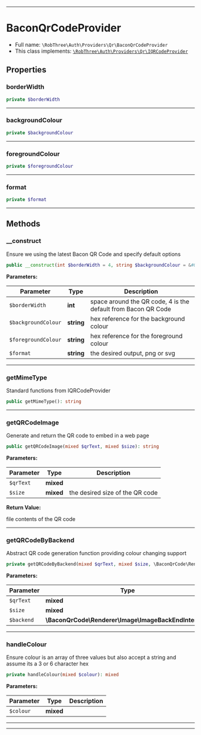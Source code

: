 ***

# BaconQrCodeProvider





* Full name: `\RobThree\Auth\Providers\Qr\BaconQrCodeProvider`
* This class implements:
[`\RobThree\Auth\Providers\Qr\IQRCodeProvider`](./IQRCodeProvider.md)



## Properties


### borderWidth



```php
private $borderWidth
```






***

### backgroundColour



```php
private $backgroundColour
```






***

### foregroundColour



```php
private $foregroundColour
```






***

### format



```php
private $format
```






***

## Methods


### __construct

Ensure we using the latest Bacon QR Code and specify default options

```php
public __construct(int $borderWidth = 4, string $backgroundColour = &#039;#ffffff&#039;, string $foregroundColour = &#039;#000000&#039;, string $format = &#039;png&#039;): mixed
```








**Parameters:**

| Parameter | Type | Description |
|-----------|------|-------------|
| `$borderWidth` | **int** | space around the QR code, 4 is the default from Bacon QR Code |
| `$backgroundColour` | **string** | hex reference for the background colour |
| `$foregroundColour` | **string** | hex reference for the foreground colour |
| `$format` | **string** | the desired output, png or svg |




***

### getMimeType

Standard functions from IQRCodeProvider

```php
public getMimeType(): string
```











***

### getQRCodeImage

Generate and return the QR code to embed in a web page

```php
public getQRCodeImage(mixed $qrText, mixed $size): string
```








**Parameters:**

| Parameter | Type | Description |
|-----------|------|-------------|
| `$qrText` | **mixed** |  |
| `$size` | **mixed** | the desired size of the QR code |


**Return Value:**

file contents of the QR code



***

### getQRCodeByBackend

Abstract QR code generation function
providing colour changing support

```php
private getQRCodeByBackend(mixed $qrText, mixed $size, \BaconQrCode\Renderer\Image\ImageBackEndInterface $backend): mixed
```








**Parameters:**

| Parameter | Type | Description |
|-----------|------|-------------|
| `$qrText` | **mixed** |  |
| `$size` | **mixed** |  |
| `$backend` | **\BaconQrCode\Renderer\Image\ImageBackEndInterface** |  |




***

### handleColour

Ensure colour is an array of three values but also
accept a string and assume its a 3 or 6 character hex

```php
private handleColour(mixed $colour): mixed
```








**Parameters:**

| Parameter | Type | Description |
|-----------|------|-------------|
| `$colour` | **mixed** |  |




***


***

